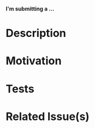 <!--
    If this PR is a breaking change, ensure that you are opening it against 
    the `breaking` branch.  If the pull request is imcomplete, prepend the Title with WIP: 
-->

**I'm submitting a ...**
<!-- Feature|Bug|Refactor|Enhancement..., -->


# Description

# Motivation

# Tests
<!-- How are these changes tested? -->

# Related Issue(s)
